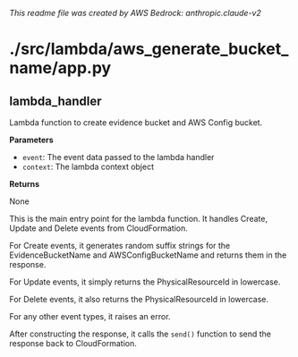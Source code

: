 *This readme file was created by AWS Bedrock: anthropic.claude-v2*

# ./src/lambda/aws_generate_bucket_name/app.py

## lambda_handler

Lambda function to create evidence bucket and AWS Config bucket.

**Parameters**

- `event`: The event data passed to the lambda handler
- `context`: The lambda context object

**Returns**

None

This is the main entry point for the lambda function. It handles Create, Update and Delete events from CloudFormation.

For Create events, it generates random suffix strings for the EvidenceBucketName and AWSConfigBucketName and returns them in the response. 

For Update events, it simply returns the PhysicalResourceId in lowercase.

For Delete events, it also returns the PhysicalResourceId in lowercase.

For any other event types, it raises an error.

After constructing the response, it calls the `send()` function to send the response back to CloudFormation.
